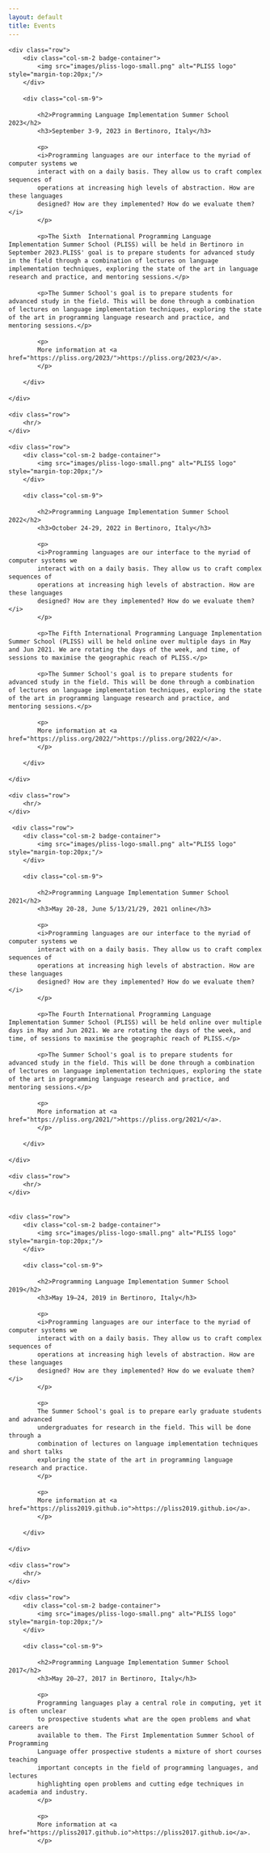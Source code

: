 ```yaml
---
layout: default
title: Events
---
```

<div class="container">

    <div class="row">
        <div class="col-sm-2 badge-container">
            <img src="images/pliss-logo-small.png" alt="PLISS logo" style="margin-top:20px;"/>
        </div>

        <div class="col-sm-9">

            <h2>Programming Language Implementation Summer School 2023</h2>
            <h3>September 3-9, 2023 in Bertinoro, Italy</h3>

            <p>
            <i>Programming languages are our interface to the myriad of computer systems we
            interact with on a daily basis. They allow us to craft complex sequences of
            operations at increasing high levels of abstraction. How are these languages
            designed? How are they implemented? How do we evaluate them?</i>
            </p>
            
            <p>The Sixth  International Programming Language Implementation Summer School (PLISS) will be held in Bertinoro in September 2023.PLISS' goal is to prepare students for advanced study in the field through a combination of lectures on language implementation techniques, exploring the state of the art in language research and practice, and mentoring sessions.</p>

            <p>The Summer School's goal is to prepare students for advanced study in the field. This will be done through a combination of lectures on language implementation techniques, exploring the state of the art in programming language research and practice, and mentoring sessions.</p>
            
            <p>
            More information at <a href="https://pliss.org/2023/">https://pliss.org/2023/</a>.
            </p>

        </div>

    </div>

    <div class="row">
        <hr/>
    </div>	

    <div class="row">
        <div class="col-sm-2 badge-container">
            <img src="images/pliss-logo-small.png" alt="PLISS logo" style="margin-top:20px;"/>
        </div>

        <div class="col-sm-9">

            <h2>Programming Language Implementation Summer School 2022</h2>
            <h3>October 24-29, 2022 in Bertinoro, Italy</h3>

            <p>
            <i>Programming languages are our interface to the myriad of computer systems we
            interact with on a daily basis. They allow us to craft complex sequences of
            operations at increasing high levels of abstraction. How are these languages
            designed? How are they implemented? How do we evaluate them?</i>
            </p>
            
            <p>The Fifth International Programming Language Implementation Summer School (PLISS) will be held online over multiple days in May and Jun 2021. We are rotating the days of the week, and time, of sessions to maximise the geographic reach of PLISS.</p>

            <p>The Summer School's goal is to prepare students for advanced study in the field. This will be done through a combination of lectures on language implementation techniques, exploring the state of the art in programming language research and practice, and mentoring sessions.</p>
            
            <p>
            More information at <a href="https://pliss.org/2022/">https://pliss.org/2022/</a>.
            </p>

        </div>

    </div>

    <div class="row">
        <hr/>
    </div>	

     <div class="row">
        <div class="col-sm-2 badge-container">
            <img src="images/pliss-logo-small.png" alt="PLISS logo" style="margin-top:20px;"/>
        </div>

        <div class="col-sm-9">

            <h2>Programming Language Implementation Summer School 2021</h2>
            <h3>May 20-28, June 5/13/21/29, 2021 online</h3>

            <p>
            <i>Programming languages are our interface to the myriad of computer systems we
            interact with on a daily basis. They allow us to craft complex sequences of
            operations at increasing high levels of abstraction. How are these languages
            designed? How are they implemented? How do we evaluate them?</i>
            </p>
            
            <p>The Fourth International Programming Language Implementation Summer School (PLISS) will be held online over multiple days in May and Jun 2021. We are rotating the days of the week, and time, of sessions to maximise the geographic reach of PLISS.</p>

            <p>The Summer School's goal is to prepare students for advanced study in the field. This will be done through a combination of lectures on language implementation techniques, exploring the state of the art in programming language research and practice, and mentoring sessions.</p>
            
            <p>
            More information at <a href="https://pliss.org/2021/">https://pliss.org/2021/</a>.
            </p>

        </div>

    </div>

    <div class="row">
        <hr/>
    </div>
    
    
    <div class="row">
        <div class="col-sm-2 badge-container">
            <img src="images/pliss-logo-small.png" alt="PLISS logo" style="margin-top:20px;"/>
        </div>

        <div class="col-sm-9">

            <h2>Programming Language Implementation Summer School 2019</h2>
            <h3>May 19–24, 2019 in Bertinoro, Italy</h3>

            <p>
            <i>Programming languages are our interface to the myriad of computer systems we
            interact with on a daily basis. They allow us to craft complex sequences of
            operations at increasing high levels of abstraction. How are these languages
            designed? How are they implemented? How do we evaluate them?</i>
            </p>
            
            <p>
            The Summer School's goal is to prepare early graduate students and advanced
            undergraduates for research in the field. This will be done through a
            combination of lectures on language implementation techniques and short talks
            exploring the state of the art in programming language research and practice.
            </p>
            
            <p>
            More information at <a href="https://pliss2019.github.io">https://pliss2019.github.io</a>.
            </p>

        </div>

    </div>

    <div class="row">
        <hr/>
    </div>

    <div class="row">
        <div class="col-sm-2 badge-container">
            <img src="images/pliss-logo-small.png" alt="PLISS logo" style="margin-top:20px;"/>
        </div>

        <div class="col-sm-9">

            <h2>Programming Language Implementation Summer School 2017</h2>
            <h3>May 20–27, 2017 in Bertinoro, Italy</h3>

            <p>
            Programming languages play a central role in computing, yet it is often unclear
            to prospective students what are the open problems and what careers are
            available to them. The First Implementation Summer School of Programming
            Language offer prospective students a mixture of short courses teaching
            important concepts in the field of programming languages, and lectures
            highlighting open problems and cutting edge techniques in academia and industry.
            </p>
            
            <p>
            More information at <a href="https://pliss2017.github.io">https://pliss2017.github.io</a>.
            </p>

</div>
